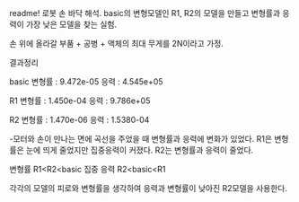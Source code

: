 readme!
로봇 손 바닥 해석.
basic의 변형모델인 R1, R2의 모델을 만들고 변형률과 응력이 가장 낮은 모델을 찾는 실험.

손 위에 올라갈 부품 + 공병 + 액체의 최대 무게를 2N이라고 가정.

결과정리

basic
 변형률 : 9.472e-05
 응력 : 4.545e+05
 
R1
 변형률 : 1.450e-04
 응력 : 9.786e+05
 
R2
 변형률 : 1.470e-06
 응력 : 1.5380-04
 
-모터와 손이 만나는 면에 곡선을 주었을 때 변형률과 응력에 변화가 있었다.
 R1은 변형률은 눈에 띄게 줄었지만 집중응력이 커졌다.
 R2는 변형률과 응력이 줄었다.
 
 변형률 R1<R2<basic
 집중 응력 R2<basic<R1
                   
 각각의 모델의 피로와 변형률을 생각하여 응력과 변형률이 낮아진 R2모델을 사용한다.
